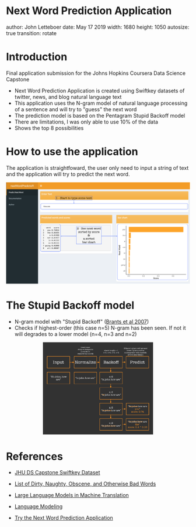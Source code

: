 Next Word Prediction Application
========================================================
author: John Letteboer
date: May 17 2019
width: 1680
height: 1050
autosize: true
transition: rotate

Introduction
========================================================
Final application submission for the Johns Hopkins Coursera Data Science Capstone

- Next Word Prediction Application is created using Swiftkey datasets of twitter, news, and blog natural language text
- This application uses the N-gram model of natural language processing of a sentence and will try to "guess" the next word
- The prediction model is based on the Pentagram Stupid Backoff model 
- There are limitations, I was only able to use 10% of the data
- Shows the top 8 possibilities

How to use the application
========================================================
The application is straightfoward, the user only need to input a string of text and the application will try to predict the next word.
<div style="text-align:center"><img src="images/nextWordPredictoR_screen.png" alt="app" /></div>

The Stupid Backoff model
========================================================
- N-gram model with "Stupid Backoff" ([Brants et al 2007](https://www.aclweb.org/anthology/D07-1090.pdf))
- Checks if highest-order (this case n=5) N-gram has been seen. If not it will degrades to a lower model (n=4, n=3 and n=2)
<div style="text-align:center"><img width=60% src="images/sb_flow.png" alt="flow" /></div>

References
========================================================
- [JHU DS Capstone Swiftkey Dataset](https://d396qusza40orc.cloudfront.net/dsscapstone/dataset/Coursera-SwiftKey.zip)
- [List of Dirty, Naughty, Obscene, and Otherwise Bad Words](https://github.com/LDNOOBW/List-of-Dirty-Naughty-Obscene-and-Otherwise-Bad-Words)
- [Large Language Models in Machine Translation](https://www.aclweb.org/anthology/D07-1090.pdf)
- [Language Modeling](https://web.stanford.edu/class/cs124/lec/languagemodeling.pdf)

- [Try the Next Word Prediction Application](https://jletteboer.shinyapps.io/predictNextWord/)

